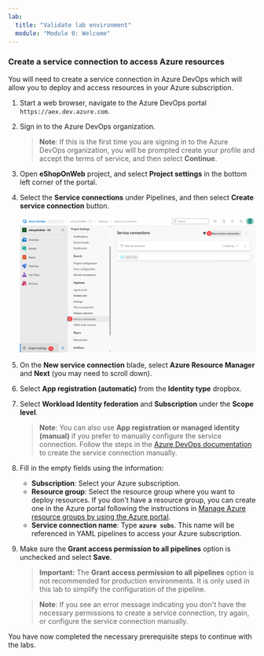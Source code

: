 ```yaml
---
lab:
  title: "Validate lab environment"
  module: "Module 0: Welcome"
---
```


### Create a service connection to access Azure resources

You will need to create a service connection in Azure DevOps which will allow you to deploy and access resources in your Azure subscription.

1. Start a web browser, navigate to the Azure DevOps portal `https://aex.dev.azure.com`.

1. Sign in to the Azure DevOps organization.

   > **Note**: If this is the first time you are signing in to the Azure DevOps organization, you will be prompted create your profile and accept the terms of service, and then select **Continue**.

1. Open **eShopOnWeb** project, and select **Project settings** in the bottom left corner of the portal.

1. Select the **Service connections** under Pipelines, and then select **Create service connection** button.

   ![Screenshot of the new service connection creation button.](images/new-service-connection.png)

1. On the **New service connection** blade, select **Azure Resource Manager** and **Next** (you may need to scroll down).

1. Select **App registration (automatic)** from the **Identity type** dropbox.

1. Select **Workload Identity federation** and **Subscription** under the **Scope level**.

   > **Note**: You can also use **App registration or managed identity (manual)** if you prefer to manually configure the service connection. Follow the steps in the [Azure DevOps documentation](https://learn.microsoft.com/azure/devops/pipelines/library/connect-to-azure) to create the service connection manually.

1. Fill in the empty fields using the information:

   - **Subscription**: Select your Azure subscription.
   - **Resource group**: Select the resource group where you want to deploy resources. If you don't have a resource group, you can create one in the Azure portal following the instructions in [Manage Azure resource groups by using the Azure portal](https://learn.microsoft.com/azure/azure-resource-manager/management/manage-resource-groups-portal).
   - **Service connection name**: Type **`azure subs`**. This name will be referenced in YAML pipelines to access your Azure subscription.

1. Make sure the **Grant access permission to all pipelines** option is unchecked and select **Save**.

   > **Important:** The **Grant access permission to all pipelines** option is not recommended for production environments. It is only used in this lab to simplify the configuration of the pipeline.

   > **Note**: If you see an error message indicating you don't have the necessary permissions to create a service connection, try again, or configure the service connection manually.

You have now completed the necessary prerequisite steps to continue with the labs.
